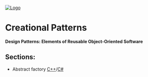 [![Logo](https://raw.githubusercontent.com/ogycode/DesignPatterns/master/merch/logo.jpg)](https://github.com/ogycode/DesignPatterns)

# Creational Patterns
**Design Patterns: Elements of Reusable Object-Oriented Software**

## Sections:
  - Abstract factory [C++](https://github.com/ogycode/DesignPatterns/blob/master/src/CreationalPatterns/AbstractFactory/AbstractFactoryCPP/AbstractFactoryCPP/AbstractFactoryCPP.cpp)/[C#](https://github.com/ogycode/DesignPatterns/blob/master/src/CreationalPatterns/AbstractFactory/AbstractFactoryCSharp/AbstractFactoryCSharp/Program.cs)